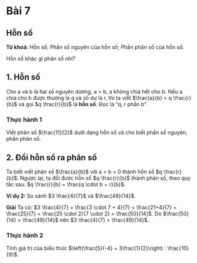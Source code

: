 # Bài 7
## Hỗn số
**Từ khoá:** Hỗn số; Phần số nguyên của hỗn số; Phần phân số của hỗn số.

Hỗn số khác gì phân số nhỉ?

## 1. Hỗn số

Cho a và b là hai số nguyên dương, a > b, a không chia hết cho b. Nếu a chia cho b được thương là q và số dư là r, thì ta viết $\frac{a}{b} = q \frac{r}{b}$ và gọi $q \frac{r}{b}$ là **hỗn số**.
Đọc là “q, r phần b”.

### Thực hành 1
Viết phân số $\frac{11}{2}$ dưới dạng hỗn số và cho biết phần số nguyên, phần phân số.

## 2. Đổi hỗn số ra phân số

Ta biết viết phân số $\frac{a}{b}$ với a > b > 0 thành hỗn số $q \frac{r}{b}$.
Ngược lại, ta đổi được hỗn số $q \frac{r}{b}$ thành phân số, theo quy tắc sau:
$q \frac{r}{b} = \frac{q \cdot b + r}{b}$.

**Ví dụ 2:** So sánh $3 \frac{4}{7}$ và $\frac{49}{14}$.

**Giải**
Ta có: $3 \frac{4}{7} = \frac{3 \cdot 7 + 4}{7} = \frac{21+4}{7} = \frac{25}{7} = \frac{25 \cdot 2}{7 \cdot 2} = \frac{50}{14}$.
Do $\frac{50}{14} > \frac{49}{14}$ nên $3 \frac{4}{7} > \frac{49}{14}$.

### Thực hành 2
Tính giá trị của biểu thức $\left(\frac{5}{-4} + 3\frac{1}{2}\right) : \frac{10}{9}$.
